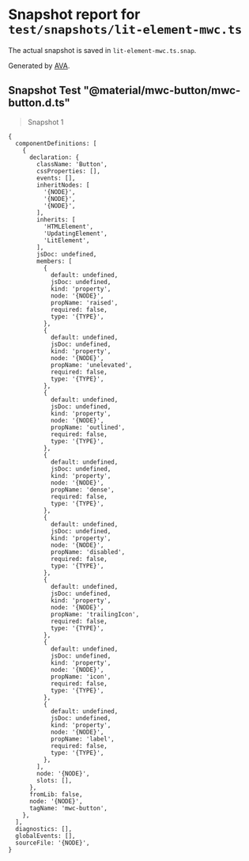 # Snapshot report for `test/snapshots/lit-element-mwc.ts`

The actual snapshot is saved in `lit-element-mwc.ts.snap`.

Generated by [AVA](https://ava.li).

## Snapshot Test "@material/mwc-button/mwc-button.d.ts"

> Snapshot 1

    {
      componentDefinitions: [
        {
          declaration: {
            className: 'Button',
            cssProperties: [],
            events: [],
            inheritNodes: [
              '{NODE}',
              '{NODE}',
              '{NODE}',
            ],
            inherits: [
              'HTMLElement',
              'UpdatingElement',
              'LitElement',
            ],
            jsDoc: undefined,
            members: [
              {
                default: undefined,
                jsDoc: undefined,
                kind: 'property',
                node: '{NODE}',
                propName: 'raised',
                required: false,
                type: '{TYPE}',
              },
              {
                default: undefined,
                jsDoc: undefined,
                kind: 'property',
                node: '{NODE}',
                propName: 'unelevated',
                required: false,
                type: '{TYPE}',
              },
              {
                default: undefined,
                jsDoc: undefined,
                kind: 'property',
                node: '{NODE}',
                propName: 'outlined',
                required: false,
                type: '{TYPE}',
              },
              {
                default: undefined,
                jsDoc: undefined,
                kind: 'property',
                node: '{NODE}',
                propName: 'dense',
                required: false,
                type: '{TYPE}',
              },
              {
                default: undefined,
                jsDoc: undefined,
                kind: 'property',
                node: '{NODE}',
                propName: 'disabled',
                required: false,
                type: '{TYPE}',
              },
              {
                default: undefined,
                jsDoc: undefined,
                kind: 'property',
                node: '{NODE}',
                propName: 'trailingIcon',
                required: false,
                type: '{TYPE}',
              },
              {
                default: undefined,
                jsDoc: undefined,
                kind: 'property',
                node: '{NODE}',
                propName: 'icon',
                required: false,
                type: '{TYPE}',
              },
              {
                default: undefined,
                jsDoc: undefined,
                kind: 'property',
                node: '{NODE}',
                propName: 'label',
                required: false,
                type: '{TYPE}',
              },
            ],
            node: '{NODE}',
            slots: [],
          },
          fromLib: false,
          node: '{NODE}',
          tagName: 'mwc-button',
        },
      ],
      diagnostics: [],
      globalEvents: [],
      sourceFile: '{NODE}',
    }
